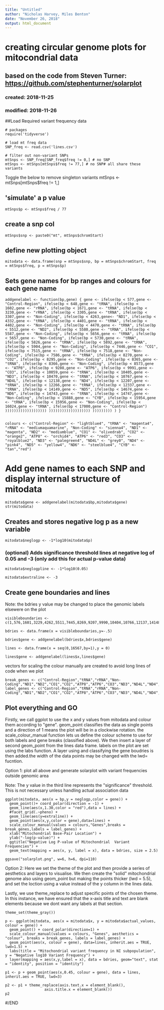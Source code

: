 ```yaml
---
title: "Untitled"
author: "Nicholas Harvey, Miles Benton"
date: "November 26, 2018"
output: html_document
---
```


 
# creating circular genome plots for mitocondrial data
## based on the code from Steven Turner: https://github.com/stephenturner/solarplot
### created: 2018-11-25
### modified: 2018-11-26

##Load Required variant frequency data

```{r}
# packages
require('tidyverse')

# load mt freq data
SNP_freq <- read.csv('lines.csv')

# filter out non-variant SNPs
mtSnps <- SNP_freq[SNP_freq$freq != 0,] # no SNP
mtSnps <- mtSnps[mtSnps$freq != 77,] # no SNP# all share these variants

```

Toggle the below to remove singleton variants
mtSnps <- mtSnps[mtSnps$freq != 1,]

## 'simulate' a p value
```{r}
mtSnps$p <- mtSnps$freq / 77
```
## create a snp col
```{r}
mtSnps$snp <- paste0("mt", mtSnps$chromStart)
```
## define new plotting object
```{r}
mitodata <- data.frame(snp = mtSnps$snp, bp = mtSnps$chromStart, freq = mtSnps$freq, p = mtSnps$p)
```
## Sets gene names for bp ranges and colours for each gene name
```{R}
addgenelabel <- function(bp,gene) { gene <- ifelse(bp < 577,gene <- "Control-Region", ifelse(bp < 648,gene <- "tRNA", ifelse(bp < 1602,gene <- "rRNA", ifelse(bp < 1671,gene <- "tRNA", ifelse(bp < 3230,gene <- "rRNA", ifelse(bp < 3305,gene <- "tRNA", ifelse(bp < 3307,gene <- "Non-Coding", ifelse(bp < 4263,gene<- "ND1", ifelse(bp < 4332,gene <- "tRNA", ifelse(bp < 4401,gene <- "tRNA", ifelse(bp < 4402,gene <- "Non-Coding", ifelse(bp < 4470,gene <- "tRNA", ifelse(bp < 5512,gene <- "ND2", ifelse(bp < 5580,gene <- "tRNA", ifelse(bp < 5587,gene <- "Non-Coding", ifelse(bp < 5656,gene <- "tRNA", ifelse(bp < 5657,gene <- "Non-Coding", ifelse(bp < 5730,gene <- "tRNA", ifelse(bp < 5826,gene <- "tRNA", ifelse(bp < 5892,gene <- "tRNA", ifelse(bp < 5904,gene <- "Non-Coding", ifelse(bp < 7446,gene <- "CO1", ifelse(bp < 7515,gene <- "tRNA", ifelse(bp < 7518,gene <- "Non-Coding", ifelse(bp < 7586,gene <- "tRNA", ifelse(bp < 8270,gene <- "CO2", ifelse(bp < 8295,gene <- "Non-Coding", ifelse(bp < 8365,gene <- "tRNA", ifelse(bp < 8366,gene <- "Non-Coding", ifelse(bp < 8573,gene <- "ATP8", ifelse(bp < 9208,gene <- "ATP6", ifelse(bp < 9991,gene <- "CO3", ifelse(bp < 10059,gene <- "tRNA", ifelse(bp < 10405,gene <- "ND3", ifelse(bp < 10470,gene <- "tRNA", ifelse(bp < 10767,gene <- "ND4L", ifelse(bp < 12138,gene <- "ND4", ifelse(bp < 12207,gene <- "tRNA", ifelse(bp < 12266,gene <- "tRNA", ifelse(bp < 12337,gene <- "tRNA", ifelse(bp < 14149,gene <- "ND5", ifelse(bp < 14674,gene <- "ND6", ifelse(bp < 14743,gene <- "tRNA", ifelse(bp < 14747,gene <- "Non-Coding", ifelse(bp < 15888,gene <- "CYB", ifelse(bp < 15954,gene <- "tRNA", ifelse(bp < 15956,gene <- "Non-Coding", ifelse(bp < 16024,gene <- "tRNA", ifelse(bp < 17000,gene <- "Control-Region") ))))))))))))))))))) ))))))))))))))))))) ))))))))) ) }


colours <- c("Control-Region" <- "lightblue4", "tRNA" <- "magenta4", "rRNA" <- "mediumaquamarine", "Non-Coding" <- "sienna4", "ND1" <- "magenta", "ND2" <- "mediumblue", "CO1" <- "olivedrab", "CO2" <- "orange2", "ATP8" <- "orchid4", "ATP6" <- "red3", "CO3" <- "royalblue2", "ND3" <- "palegreen4", "ND4L" <- "grey0", "ND4" <- "pink4", "ND5" <- "yellow4", "ND6" <- "steelblue4", "CYB" <- "tan","red")
```

# Add gene names to each SNP and display internal structure of mitodata
```{r}
mitodata$gene <- addgenelabel(mitodata$bp,mitodata$gene)
str(mitodata)
```
## Creates and stores negative log p as a new variable
```{r}
mitodata$neglogp <- -1*log10(mitodata$p)
```
### (optional) Adds significance threshold lines at negative log of 0.05 and -3 (only add this for actual p-value data)
```{r}
mitodata$neglogpline <- -1*log10(0.05)

mitodata$extraline <- -3
```


## Create gene boundaries and lines
Note: the bdries y value may be changed to place the genomic labels elsewere on the plot
```{r}
visibleboundaries <- c(1,576,1601,3229,4262,5511,7445,8269,9207,9990,10404,10766,12137,14148,14673,15887)

bdries <- data.frame(x = visibleboundaries,y=-.5)

bdries$gene <- addgenelabel(bdries$x,bdries$gene)

lines <- data.frame(x = seq(0,16567,by=1),y = 0)

lines$gene <- addgenelabel(lines$x,lines$gene)
```

vectors for scaling the colour manually are created to avoid long lines of code when we plot

```{R, echo = TRUE}
break_genes <- c("Control-Region","tRNA","rRNA","Non-Coding","ND1","ND2","CO1","CO2","ATP8","ATP6","CO3","ND3","ND4L","ND4","ND5","ND6","CYB")
label_genes <- c("Control-Region","tRNA","rRNA","Non-Coding","ND1","ND2","CO1","CO2","ATP8","ATP6","CO3","ND3","ND4L","ND4","ND5","ND6","CYB")
```

## Plot everything and GO


Firstly, we call ggplot to use the x and y values from mitodata and colour them according to "gene". geom_point classifies the data as single points and a direction of 1 means the plot will be in a clockwise rotation. the scale_colour_manual function lets us define the colour scheme to use for both labels and gene breaks (classified above). We then insert a layer of second geom_point from the lines data frame. labels on the plot are set using the labs function. A layer using and classifying the gene boudries is then added.the width of the data points may be changed with the lwd= fucntion. 

Option 1:
plot all above and generate solarplot with variant frequencies outside genomic area 

Note: The y value in the third line represents the "significance" threshold. This is not necessary unless handling actual association data

```{r}
ggplot(mitodata, aes(x = bp,y = neglogp,color = gene)) +
  geom_point()+ coord_polar(direction = -1) +
  geom_line(aes(x,1.30,color = "red"),data = lines) +
  #facet_grid(.~pheno) +
  geom_line(aes(y=extraline)) +
  geom_point(aes(x,y,color = gene),data=lines) +
  scale_colour_manual(values = colours,"Genes",breaks = break_genes,labels = label_genes) +
  xlab("Mitochondrial Base-Pair Location") +
  ylab("-log(p-value)") +
  ggtitle("Negative Log P-value of Mitochondrial  Variant Frequencies") +
  geom_text(mapping = aes(x, y, label = x), data = bdries, size = 2.5)

ggsave("solarplot.png", w=6, h=6, dpi=110)
```

Option 2:
Here we set the theme of the plot and then provide a series of aesthetics and layers to visualise.
We then create the "solid" mitochondrial genome also using geom_point but making the points thicker (lwd = 5.5), and set the loction using a value instead of the y column in the lines data.

Lastly, we use theme_replace to adjust specific points of the chosen theme. In this instance, we have ensured that the x-axis title and text are blank elements because we dont want any labels at that section.

```{r}
theme_set(theme_gray())

p <- ggplot(mitodata, aes(x = mitodata$x, y = mitodata$actual_values, colour = gene)) + 
  geom_point() + coord_polar(direction=1) + 
  scale_colour_manual(values = colours, "Genes", aesthetics = "colour", breaks = break_genes, labels = label_genes) +
  geom_point(aes(x, colour = gene), data=lines, inherit.aes = TRUE, lwd=1.5) + 
  labs(title = "Mitochondrial variant frequency in NI subpopulation", y = "Negative log10 Variant Frequency") +
  layer(mapping = aes(x,y,label = x), data = bdries, geom="text", stat = "identity", position = "identity")

p1 <- p + geom_point(aes(x,0.45, colour = gene), data = lines, inherit.aes = TRUE, lwd=3)

p2 <- p1 + theme_replace(axis.text.x = element_blank(), 
                  axis.title.x = element_blank())
p2
```
#/END
